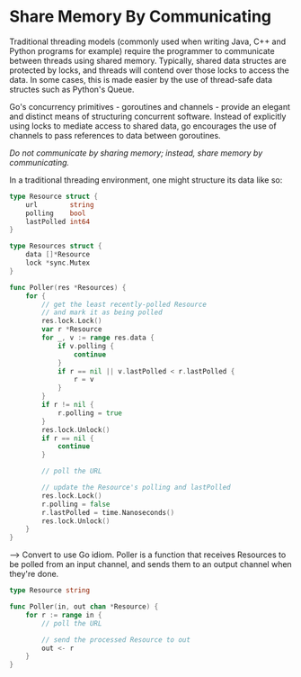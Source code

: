 # Share Memory By Communicating

Traditional threading models (commonly used when writing Java, C++ and Python programs for example) require the programmer to communicate between threads using shared memory. Typically, shared data structes are protected by locks, and threads will contend over those locks to access the data. In some cases, this is made easier by the use of thread-safe data structes such as Python's Queue.

Go's concurrency primitives - goroutines and channels - provide an elegant and distinct means of structuring concurrent software. Instead of explicitly using locks to mediate access to shared data, go encourages the use of channels to pass references to data between goroutines.

_Do not communicate by sharing memory; instead, share memory by communicating._

In a traditional threading environment, one might structure its data like so:

```go
type Resource struct {
    url        string
    polling    bool
    lastPolled int64
}

type Resources struct {
    data []*Resource
    lock *sync.Mutex
}

func Poller(res *Resources) {
    for {
        // get the least recently-polled Resource
        // and mark it as being polled
        res.lock.Lock()
        var r *Resource
        for _, v := range res.data {
            if v.polling {
                continue
            }
            if r == nil || v.lastPolled < r.lastPolled {
                r = v
            }
        }
        if r != nil {
            r.polling = true
        }
        res.lock.Unlock()
        if r == nil {
            continue
        }

        // poll the URL

        // update the Resource's polling and lastPolled
        res.lock.Lock()
        r.polling = false
        r.lastPolled = time.Nanoseconds()
        res.lock.Unlock()
    }
}
```

--> Convert to use Go idiom. Poller is a function that receives Resources to be polled from an input channel, and sends them to an output channel when they're done.

```go
type Resource string

func Poller(in, out chan *Resource) {
    for r := range in {
        // poll the URL

        // send the processed Resource to out
        out <- r
    }
}
```
